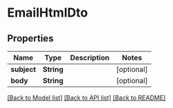 # EmailHtmlDto

## Properties
Name | Type | Description | Notes
------------ | ------------- | ------------- | -------------
**subject** | **String** |  | [optional] 
**body** | **String** |  | [optional] 

[[Back to Model list]](../README#documentation-for-models) [[Back to API list]](../README#documentation-for-api-endpoints) [[Back to README]](../README)



